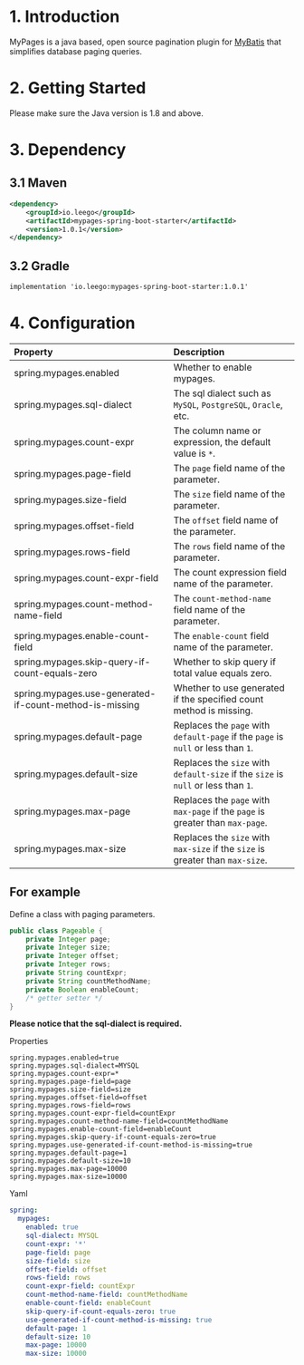 # 1. Introduction

MyPages is a java based, open source pagination plugin for [MyBatis](https://github.com/mybatis/mybatis-3) that simplifies database paging queries.

# 2. Getting Started

Please make sure the Java version is 1.8 and above.

# 3. Dependency

## 3.1 Maven

```xml
<dependency>
    <groupId>io.leego</groupId>
    <artifactId>mypages-spring-boot-starter</artifactId>
    <version>1.0.1</version>
</dependency>
```

## 3.2 Gradle

```xml
implementation 'io.leego:mypages-spring-boot-starter:1.0.1'
```

# 4. Configuration

|Property|Description|
|:-|:-|
|spring.mypages.enabled|Whether to enable mypages.|
|spring.mypages.sql-dialect|The sql dialect such as `MySQL`, `PostgreSQL`, `Oracle`, etc.|
|spring.mypages.count-expr|The column name or expression, the default value is `*`.|
|spring.mypages.page-field|The `page` field name of the parameter.|
|spring.mypages.size-field|The `size` field name of the parameter.|
|spring.mypages.offset-field|The `offset` field name of the parameter.|
|spring.mypages.rows-field|The `rows` field name of the parameter.|
|spring.mypages.count-expr-field|The count expression field name of the parameter.|
|spring.mypages.count-method-name-field|The `count-method-name` field name of the parameter.|
|spring.mypages.enable-count-field|The `enable-count` field name of the parameter.|
|spring.mypages.skip-query-if-count-equals-zero|Whether to skip query if total value equals zero.|
|spring.mypages.use-generated-if-count-method-is-missing|Whether to use generated if the specified count method is missing.|
|spring.mypages.default-page|Replaces the `page` with `default-page` if the `page` is `null` or less than `1`.|
|spring.mypages.default-size|Replaces the `size` with `default-size` if the `size` is `null` or less than `1`.|
|spring.mypages.max-page|Replaces the `page` with `max-page` if the `page` is greater than `max-page`.|
|spring.mypages.max-size|Replaces the `size` with `max-size` if the `size` is greater than `max-size`.|

## For example

Define a class with paging parameters.

```java
public class Pageable {
    private Integer page;
    private Integer size;
    private Integer offset;
    private Integer rows;
    private String countExpr;
    private String countMethodName;
    private Boolean enableCount;
    /* getter setter */
}
```

**Please notice that the sql-dialect is required.**

Properties

```properties
spring.mypages.enabled=true
spring.mypages.sql-dialect=MYSQL
spring.mypages.count-expr=*
spring.mypages.page-field=page
spring.mypages.size-field=size
spring.mypages.offset-field=offset
spring.mypages.rows-field=rows
spring.mypages.count-expr-field=countExpr
spring.mypages.count-method-name-field=countMethodName
spring.mypages.enable-count-field=enableCount
spring.mypages.skip-query-if-count-equals-zero=true
spring.mypages.use-generated-if-count-method-is-missing=true
spring.mypages.default-page=1
spring.mypages.default-size=10
spring.mypages.max-page=10000
spring.mypages.max-size=10000
```

Yaml

```yaml
spring:
  mypages:
    enabled: true
    sql-dialect: MYSQL
    count-expr: '*'
    page-field: page
    size-field: size
    offset-field: offset
    rows-field: rows
    count-expr-field: countExpr
    count-method-name-field: countMethodName
    enable-count-field: enableCount
    skip-query-if-count-equals-zero: true
    use-generated-if-count-method-is-missing: true
    default-page: 1
    default-size: 10
    max-page: 10000
    max-size: 10000
```
